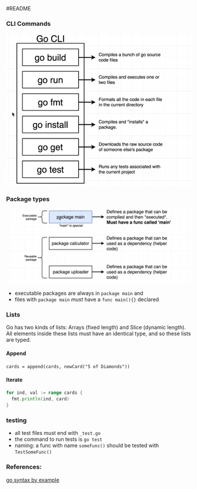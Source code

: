 #README

### CLI Commands

![CLI Commands](/img/CLIcommands.png 'CLI Commands in Go')

### Package types

![Package Types](/img/package-types.png)

- executable packages are always in `package main` and
- files with `package main` _must_ have a `func main(){}` declared

### Lists

Go has two kinds of lists: Arrays (fixed length) and Slice (dynamic length). All elements inside these lists must have an identical type, and so these lists are typed.

#### Append

`cards = append(cards, newCard("5 of Diamonds"))`

#### Iterate

```go
for ind, val := range cards {
  fmt.println(ind, card)
}

```


### testing

- all test files must end with `_test.go`
- the command to run tests is `go test`
- naming:  a func with name `someFunc()` should be tested with `TestSomeFunc()`



### References:

[go syntax by example](https://gobyexample.com/http-clients)
